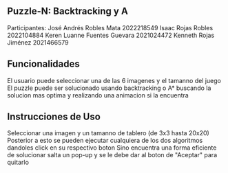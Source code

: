 ## Puzzle-N: Backtracking y A 
Participantes: 
José Andrés Robles Mata 2022218549
Isaac Rojas Robles 2022104884
Keren Luanne Fuentes Guevara 2021024472
Kenneth Rojas Jiménez 2021466579

## Funcionalidades
El usuario puede seleccionar una de las 6 imagenes y el tamanno del juego 
El puzzle puede ser solucionado usando backtracking o A* buscando la solucion mas optima y realizando una animacion si la encuentra

## Instrucciones de Uso
Seleccionar una imagen y un tamanno de tablero (de 3x3 hasta 20x20)
Posterior a esto se pueden ejecutar cualquiera de los dos algoritmos dandoles click en su respectivo boton
Sino encuentra una forma eficiente de solucionar salta un pop-up y se le debe dar al boton de "Aceptar" para quitarlo 